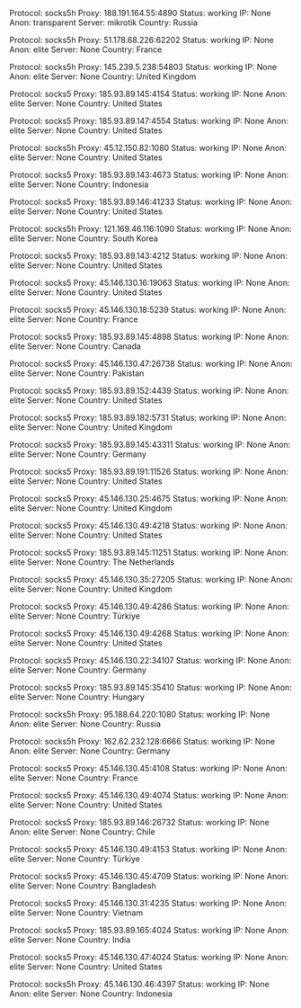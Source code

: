Protocol: socks5h
Proxy: 188.191.164.55:4890
Status: working
IP: None
Anon: transparent
Server: mikrotik
Country: Russia

Protocol: socks5h
Proxy: 51.178.68.226:62202
Status: working
IP: None
Anon: elite
Server: None
Country: France

Protocol: socks5h
Proxy: 145.239.5.238:54803
Status: working
IP: None
Anon: elite
Server: None
Country: United Kingdom

Protocol: socks5
Proxy: 185.93.89.145:4154
Status: working
IP: None
Anon: elite
Server: None
Country: United States

Protocol: socks5
Proxy: 185.93.89.147:4554
Status: working
IP: None
Anon: elite
Server: None
Country: United States

Protocol: socks5h
Proxy: 45.12.150.82:1080
Status: working
IP: None
Anon: elite
Server: None
Country: United States

Protocol: socks5
Proxy: 185.93.89.143:4673
Status: working
IP: None
Anon: elite
Server: None
Country: Indonesia

Protocol: socks5
Proxy: 185.93.89.146:41233
Status: working
IP: None
Anon: elite
Server: None
Country: United States

Protocol: socks5h
Proxy: 121.169.46.116:1090
Status: working
IP: None
Anon: elite
Server: None
Country: South Korea

Protocol: socks5
Proxy: 185.93.89.143:4212
Status: working
IP: None
Anon: elite
Server: None
Country: United States

Protocol: socks5
Proxy: 45.146.130.16:19063
Status: working
IP: None
Anon: elite
Server: None
Country: United States

Protocol: socks5
Proxy: 45.146.130.18:5239
Status: working
IP: None
Anon: elite
Server: None
Country: France

Protocol: socks5
Proxy: 185.93.89.145:4898
Status: working
IP: None
Anon: elite
Server: None
Country: Canada

Protocol: socks5
Proxy: 45.146.130.47:26738
Status: working
IP: None
Anon: elite
Server: None
Country: Pakistan

Protocol: socks5
Proxy: 185.93.89.152:4439
Status: working
IP: None
Anon: elite
Server: None
Country: United States

Protocol: socks5
Proxy: 185.93.89.182:5731
Status: working
IP: None
Anon: elite
Server: None
Country: United Kingdom

Protocol: socks5
Proxy: 185.93.89.145:43311
Status: working
IP: None
Anon: elite
Server: None
Country: Germany

Protocol: socks5
Proxy: 185.93.89.191:11526
Status: working
IP: None
Anon: elite
Server: None
Country: United States

Protocol: socks5
Proxy: 45.146.130.25:4675
Status: working
IP: None
Anon: elite
Server: None
Country: United Kingdom

Protocol: socks5
Proxy: 45.146.130.49:4218
Status: working
IP: None
Anon: elite
Server: None
Country: United States

Protocol: socks5
Proxy: 185.93.89.145:11251
Status: working
IP: None
Anon: elite
Server: None
Country: The Netherlands

Protocol: socks5
Proxy: 45.146.130.35:27205
Status: working
IP: None
Anon: elite
Server: None
Country: United Kingdom

Protocol: socks5
Proxy: 45.146.130.49:4286
Status: working
IP: None
Anon: elite
Server: None
Country: Türkiye

Protocol: socks5
Proxy: 45.146.130.49:4268
Status: working
IP: None
Anon: elite
Server: None
Country: United States

Protocol: socks5
Proxy: 45.146.130.22:34107
Status: working
IP: None
Anon: elite
Server: None
Country: Germany

Protocol: socks5
Proxy: 185.93.89.145:35410
Status: working
IP: None
Anon: elite
Server: None
Country: Hungary

Protocol: socks5h
Proxy: 95.188.64.220:1080
Status: working
IP: None
Anon: elite
Server: None
Country: Russia

Protocol: socks5h
Proxy: 162.62.232.128:6666
Status: working
IP: None
Anon: elite
Server: None
Country: Germany

Protocol: socks5
Proxy: 45.146.130.45:4108
Status: working
IP: None
Anon: elite
Server: None
Country: France

Protocol: socks5
Proxy: 45.146.130.49:4074
Status: working
IP: None
Anon: elite
Server: None
Country: United States

Protocol: socks5
Proxy: 185.93.89.146:26732
Status: working
IP: None
Anon: elite
Server: None
Country: Chile

Protocol: socks5
Proxy: 45.146.130.49:4153
Status: working
IP: None
Anon: elite
Server: None
Country: Türkiye

Protocol: socks5
Proxy: 45.146.130.45:4709
Status: working
IP: None
Anon: elite
Server: None
Country: Bangladesh

Protocol: socks5
Proxy: 45.146.130.31:4235
Status: working
IP: None
Anon: elite
Server: None
Country: Vietnam

Protocol: socks5
Proxy: 185.93.89.165:4024
Status: working
IP: None
Anon: elite
Server: None
Country: India

Protocol: socks5
Proxy: 45.146.130.47:4024
Status: working
IP: None
Anon: elite
Server: None
Country: United States

Protocol: socks5h
Proxy: 45.146.130.46:4397
Status: working
IP: None
Anon: elite
Server: None
Country: Indonesia

